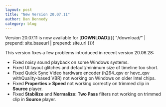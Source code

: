 ```yaml
---
layout: post
title: "New Version 20.07.11"
author: Dan Dennedy
category: blog
---
```


Version 20.07.11 is now available for [**DOWNLOAD**]({{ "/download/" | prepend: site.baseurl | prepend: site.url }})!

This version fixes a few problems introduced in recent version 20.06.28:

- Fixed noisy sound playback on some Windows systems.
- Fixed UI layout glitches and default/minimum size of timeline too short.
- Fixed Quick Sync Video hardware encoder (h264_qsv or hevc_qsv withQuality-based VBR)
  not working on Windows on older Intel chips.
- Fixed **Properties > Speed** not working correctly on trimmed clip in **Source** player.
- Fixed **Stabilize** and **Normalize: Two Pass** filters not working on trimmed clip in **Source** player.
